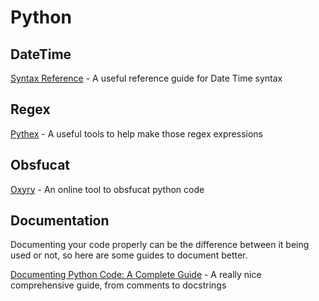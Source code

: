 # Python 

## DateTime

[Syntax Reference](https://docs.python.org/3/library/datetime.html#strftime-and-strptime-behavior) - A useful reference guide for Date Time syntax 

## Regex

[Pythex](https://pythex.org) - A useful tools to help make those regex expressions 

## Obsfucat

[Oxyry](https://pyob.oxyry.com) - An online tool to obsfucat python code 

## Documentation

Documenting your code properly can be the difference between it being used or not, so here are some guides to document better. 

[Documenting Python Code: A Complete Guide](https://realpython.com/documenting-python-code/) - A really nice comprehensive guide, from comments to docstrings
